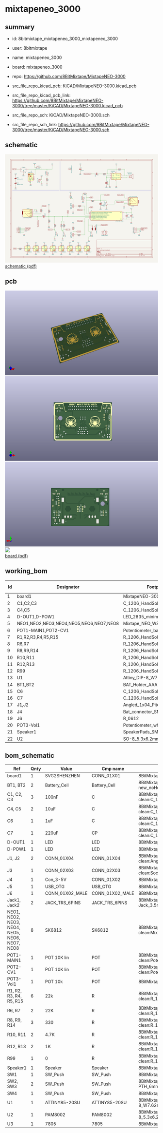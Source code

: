 # mixtapeneo_3000
 
## summary 
* id: 8bitmixtape_mixtapeneo_3000_mixtapeneo_3000
* user: 8bitmixtape
* name: mixtapeneo_3000
* board: mixtapeneo_3000
* repo: https://github.com/8BitMixtape/MixtapeNEO-3000
* src_file_repo_kicad_pcb: KiCAD/MixtapeNEO-3000.kicad_pcb
* src_file_repo_kicad_pcb_link: https://github.com/8BitMixtape/MixtapeNEO-3000/tree/master/KiCAD/MixtapeNEO-3000.kicad_pcb


* src_file_repo_sch: KiCAD/MixtapeNEO-3000.sch
* src_file_repo_sch_link: https://github.com/8BitMixtape/MixtapeNEO-3000/tree/master/KiCAD/MixtapeNEO-3000.sch

## schematic  
![](working_schematic_600.png)  
[schematic (pdf)](working_schematic.pdf)  

## pcb  
![](working_3d_600.png) 
![](working_3d_front_600.png)  
![](working_3d_back_600.png)  
![](working_600.png)  
[board (pdf)](working.pdf)  

## working_bom
| Id | Designator | Footprint | Quantity | Designation | Supplier and ref |  | None | 
| --- | --- | --- | --- | --- | --- | --- | --- | 
| 1 | board1 | MixtapeNEO-3000 | 1 | SVG2SHENZHEN |  |  | [''] | 
| 2 | C1,C2,C3 | C_1206_HandSoldering | 3 | 100nF |  |  | [''] | 
| 3 | C4,C5 | C_1206_HandSoldering | 2 | 10uF |  |  | [''] | 
| 4 | D-OUT1,D-POW1 | LED_2835_minimal | 2 | LED |  |  | [''] | 
| 5 | NEO1,NEO2,NEO3,NEO4,NEO5,NEO6,NEO7,NEO8 | Mixtape_NEO_WS2812B | 8 | SK6812 |  |  | [''] | 
| 6 | POT1-MAIN1,POT2-CV1 | Potentiometer_backPads_noHole | 2 | POT 10K lin |  |  | [''] | 
| 7 | R1,R2,R3,R4,R5,R15 | R_1206_HandSoldering | 6 | 22k |  |  | [''] | 
| 8 | R6,R7 | R_1206_HandSoldering | 2 | 22K |  |  | [''] | 
| 9 | R8,R9,R14 | R_1206_HandSoldering | 3 | 330 |  |  | [''] | 
| 10 | R10,R11 | R_1206_HandSoldering | 2 | 4.7K |  |  | [''] | 
| 11 | R12,R13 | R_1206_HandSoldering | 2 | 1K |  |  | [''] | 
| 12 | R99 | R_1206_HandSoldering | 1 | 0 |  |  | [''] | 
| 13 | U1 | Attiny_DIP-8_W7.62mm_mod | 1 | ATTINY85-20SU |  |  | [''] | 
| 14 | BT1,BT2 | BAT_Holder_AAA-new_noHole | 2 | Battery_Cell |  |  | [''] | 
| 15 | C6 | C_1206_HandSoldering | 1 | 1uF |  |  | [''] | 
| 16 | C7 | C_1206_HandSoldering | 1 | 220uF |  |  | [''] | 
| 17 | J1,J2 | Angled_1x04_Pitch2.54mm-flip | 2 | CONN_01X04 |  |  | [''] | 
| 18 | J4 | Bat_connector_SMD | 1 | Con_3-5V |  |  | [''] | 
| 19 | J6 | R_0612 | 1 | CONN_01X02_MALE |  |  | [''] | 
| 20 | POT3-Vol1 | Potentiometer_wheel | 1 | POT 10k |  |  | [''] | 
| 21 | Speaker1 | SpeakerPads_SMD | 1 | Speaker |  |  | [''] | 
| 22 | U2 | SO-8_5.3x6.2mm_Pitch1.27mm | 1 | PAM8002 |  |  | [''] | 


## bom_schematic
| Ref | Qnty | Value | Cmp name | Footprint | Description | Vendor | DNP | 
| --- | --- | --- | --- | --- | --- | --- | --- | 
| board1 | 1 | SVG2SHENZHEN | CONN_01X01 | 8BitMixtape-3000-clean:MixtapeNEO-3000 |  |  |  | 
| BT1, BT2 | 2 | Battery_Cell | Battery_Cell | 8BitMixtape-3000-clean:BAT_Holder_AAA-new_noHole |  |  |  | 
| C1, C2, C3 | 3 | 100nF | C | 8BitMixtape-3000-clean:C_1206_HandSoldering |  |  |  | 
| C4, C5 | 2 | 10uF | C | 8BitMixtape-3000-clean:C_1206_HandSoldering |  |  |  | 
| C6 | 1 | 1uF | C | 8BitMixtape-3000-clean:C_1206_HandSoldering |  |  |  | 
| C7 | 1 | 220uF | CP | 8BitMixtape-3000-clean:C_1206_HandSoldering |  |  |  | 
| D-OUT1 | 1 | LED | LED | 8BitMixtape-3000-clean:LED_2835_minimal |  |  |  | 
| D-POW1 | 1 | LED | LED | 8BitMixtape-3000-clean:LED_2835_minimal |  |  |  | 
| J1, J2 | 2 | CONN_01X04 | CONN_01X04 | 8BitMixtape-3000-clean:Angled_1x04_Pitch2.54mm-flip |  |  |  | 
| J3 | 1 | CONN_02X03 | CONN_02X03 | 8BitMixtape-3000-clean:Socket_Strip_Straight_2x03_Pitch2.54mm |  |  |  | 
| J4 | 1 | Con_3-5V | CONN_01X02 | 8BitMixtape-3000-clean:Bat_connector_SMD |  |  |  | 
| J5 | 1 | USB_OTG | USB_OTG | 8BitMixtape-3000-clean:USB_Micro-B |  |  |  | 
| J6 | 1 | CONN_01X02_MALE | CONN_01X02_MALE | 8BitMixtape-3000-clean:R_0612 |  |  |  | 
| Jack1, Jack2 | 2 | JACK_TRS_6PINS | JACK_TRS_6PINS | 8BitMixtape-3000-clean:AUDIO-Jack_3.5mm_5Pin |  |  |  | 
| NEO1, NEO2, NEO3, NEO4, NEO5, NEO6, NEO7, NEO8 | 8 | SK6812 | SK6812 | 8BitMixtape-3000-clean:Mixtape_NEO_WS2812B |  |  |  | 
| POT1-MAIN1 | 1 | POT 10K lin | POT | 8BitMixtape-3000-clean:Potentiometer_backPads_noHole |  |  |  | 
| POT2-CV1 | 1 | POT 10K lin | POT | 8BitMixtape-3000-clean:Potentiometer_backPads_noHole |  |  |  | 
| POT3-Vol1 | 1 | POT 10k | POT | 8BitMixtape-3000-clean:Potentiometer_wheel |  |  |  | 
| R1, R2, R3, R4, R5, R15 | 6 | 22k | R | 8BitMixtape-3000-clean:R_1206_HandSoldering |  |  |  | 
| R6, R7 | 2 | 22K | R | 8BitMixtape-3000-clean:R_1206_HandSoldering |  |  |  | 
| R8, R9, R14 | 3 | 330 | R | 8BitMixtape-3000-clean:R_1206_HandSoldering |  |  |  | 
| R10, R11 | 2 | 4.7K | R | 8BitMixtape-3000-clean:R_1206_HandSoldering |  |  |  | 
| R12, R13 | 2 | 1K | R | 8BitMixtape-3000-clean:R_1206_HandSoldering |  |  |  | 
| R99 | 1 | 0 | R | 8BitMixtape-3000-clean:R_1206_HandSoldering |  |  |  | 
| Speaker1 | 1 | Speaker | Speaker | 8BitMixtape-3000-clean:SpeakerPads_SMD |  |  |  | 
| SW1 | 1 | SW_Push | SW_Push | 8BitMixtape-3000-clean:Push_SWITCH_hole |  |  |  | 
| SW2, SW3 | 2 | SW_Push | SW_Push | 8BitMixtape-3000-clean:TACTILE-PTH_6mm_SMD |  |  |  | 
| SW4 | 1 | SW_Push | SW_Push | 8BitMixtape-3000-clean:SW_SPST_FSMSM |  |  |  | 
| U1 | 1 | ATTINY85-20SU | ATTINY85-20SU | 8BitMixtape-3000-clean:Attiny_DIP-8_W7.62mm_mod |  |  |  | 
| U2 | 1 | PAM8002 | PAM8002 | 8BitMixtape-3000-clean:SO-8_5.3x6.2mm_Pitch1.27mm |  |  |  | 
| U3 | 1 | 7805 | 7805 | 8BitMixtape-3000-clean:TO-252-3_TabPin2 |  |  |  | 



